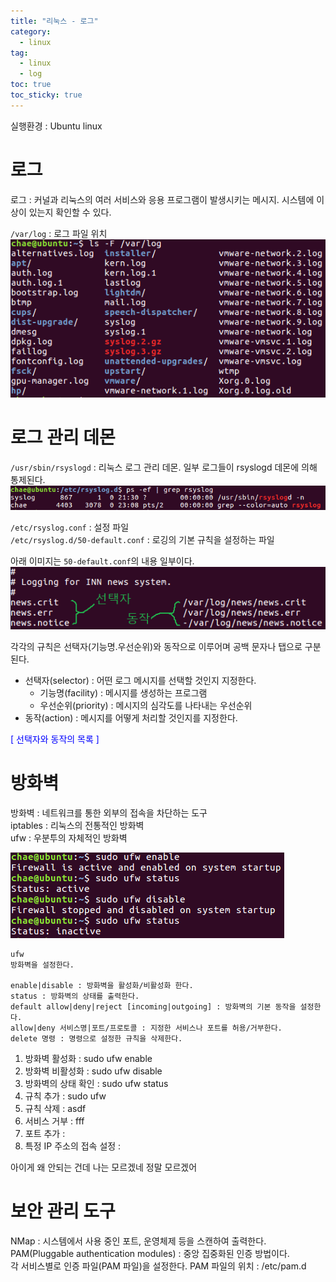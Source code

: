 ```yaml
---
title: "리눅스 - 로그"
category:
  - linux
tag:
  - linux
  - log
toc: true
toc_sticky: true
---
```


실행환경 : Ubuntu linux

# 로그

로그 : 커널과 리눅스의 여러 서비스와 응용 프로그램이 발생시키는 메시지. 시스템에 이상이 있는지 확인할 수 있다.

`/var/log` : 로그 파일 위치
<br>
![1](/assets/images/2020-12-17-linux-log/1.PNG)

# 로그 관리 데몬

`/usr/sbin/rsyslogd` : 리눅스 로그 관리 데몬. 일부 로그들이 rsyslogd 데몬에 의해 통제된다.
<br>
![2](/assets/images/2020-12-17-linux-log/2.PNG)

`/etc/rsyslog.conf` : 설정 파일
<br>
`/etc/rsyslog.d/50-default.conf` : 로깅의 기본 규칙을 설정하는 파일

아래 이미지는 `50-default.conf`의 내용 일부이다.
<br>
![3](/assets/images/2020-12-17-linux-log/3.PNG)

각각의 규칙은 선택자(기능명.우선순위)와 동작으로 이루어며 공백 문자나 탭으로 구분된다.

- 선택자(selector) : 어떤 로그 메시지를 선택할 것인지 지정한다.
  - 기능명(facility) : 메시지를 생성하는 프로그램
  - 우선순위(priority) : 메시지의 심각도를 나타내는 우선순위
- 동작(action) : 메시지를 어떻게 처리할 것인지를 지정한다.

<a style="color:blue;" onclick="document.getElementById('hiddenContent').style.display=(document.getElementById('hiddenContent').style.display=='block') ? 'none' : 'block';">[ 선택자와 동작의 목록 ]</a>

<div id="hiddenContent" markdown="1" style="display: none;">

|기능명|관련 프로그램|
|-|-|
|*|모든 기능|
|auth|인증 관련 명령|
|authpriv|보다 민감한 보안 메시지|
|cron|cron 데몬|
|daemon|일반적 시스템 데몬|
|kern|시스템 커널|
|lpr|인쇄 시스템|
|mail|sendmail과 기타 메일 관련 프로그램|
|news|유즈넷 뉴스 시스템|
|security|auth와 동일. 사용하지 않음|
|syslog|rsyslog 데몬 내부 메시지|
|user|사용자 프로세스|
|uucp|uucp 통신. 현재는 사용하지 않음|
|local0~7|8가지 로컬 메시지|
|mark|일정 주기로 타임 스탬프 메시지 생성(syslog 내부용)|

<br>

|심각도|의미|
|-|-|
|emerg|매우 긴급한 비상 사태|
|alert|긴급한 상태|
|crit|중대한 사태|
|err|오류 상태|
|warning|경고 메시지|
|notice|단순 메시지|
|info|정보성 메시지|
|debug|디버깅용 메시지|

<br>
기능명과 우선순위는 다양한 결합이 가능하다.

|선택자(기능명.우선순위)|
|-|-|
|mail.crit|메일에서 crit 이상의 모든 로그 메시지(crit, alert, emerg)를 선택한다.|
|mail.=crit|crit 메시지만 선택한다.|
|mail.!info.!debug|info와 debug 이외의 모든 메시지를 선택한다.|
|auth,authpriv.\*|auth와 authpriv에 관련된 모든 메시지를 선택한다.|
|\*.\*;auth,authpriv.\*|auth와 authpriv를 제외한 모든 메시지를 선택한다.|

<br>

|선택자와 동작|의미|
|-|-|
|\*.\* @IP|메시지를 @IP의 rsyslog 데몬으로 보낸다.|
|\*.\* @URL:port|메시지를 @URL:port로 TCP를 통해 보낸다.|
|\*.\* 파일명|메시지를 지정한 파일에 저장한다.<br>파일명 앞에 하이픈("-")이 붙이면 로그가 즉시 파일에 기록되지 않는다.<br>(충돌 발생 시, 하이픈을 사용하면 정보 손실이 발생할 수도 있다.)|
|\*.\* user1,user2|메시지를 user1,user2 사용자의 화면으로 출력한다.|
|\*.\* \*|메시지를 현재 로그인한 모든 사용자에게 보낸다.|
|cron.\* ~|~는 cron이 발생시킨 모든 메시지를 무시한다.|
|kern.\* ^exe;form|커널이 발생시킨 메시지를 form이 형식을 조정하여 exe프로그램에 전달하고 exe프로그램을 실행한다.|

</div>

# 방화벽

방화벽 : 네트워크를 통한 외부의 접속을 차단하는 도구
<br>
iptables : 리눅스의 전통적인 방화벽
<br>
ufw : 우분투의 자체적인 방화벽


![4](/assets/images/2020-12-17-linux-log/4.PNG)

```
ufw
방화벽을 설정한다.

enable|disable : 방화벽을 활성화/비활성화 한다.
status : 방화벽의 상태를 출력한다.
default allow|deny|reject [incoming|outgoing] : 방화벽의 기본 동작을 설정한다.
allow|deny 서비스명|포트/프로토콜 : 지정한 서비스나 포트를 허용/거부한다.
delete 명령 : 명령으로 설정한 규칙을 삭제한다.
```

1. 방화벽 활성화 : sudo ufw enable
1. 방화벽 비활성화 : sudo ufw disable
1. 방화벽의 상태 확인 : sudo ufw status
1. 규칙 추가 : sudo ufw
1. 규칙 삭제 : asdf
1. 서비스 거부 : fff
1. 포트 추가 : 
1. 특정 IP 주소의 접속 설정 : 

아이게 왜 안되는 건데 나는 모르겠네 정말 모르겠어





# 보안 관리 도구

NMap : 시스템에서 사용 중인 포트, 운영체제 등을 스캔하여 출력한다.
<br>
PAM(Pluggable authentication modules) : 중앙 집중화된 인증 방법이다.
<br>
각 서비스별로 인증 파일(PAM 파일)을 설정한다.
PAM 파일의 위치 : /etc/pam.d






